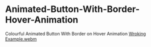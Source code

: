 # Animated-Button-With-Border-Hover-Animation
Colourful Animated Button With Border on Hover Animation
[Wroking Example.webm](https://github.com/Shaheryarkhalid/Animated-Button-With-Border-Hover-Animation/assets/41621149/cc83bf02-b9ab-47d5-95b6-2f7d410b187a)
